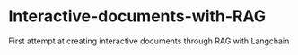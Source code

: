 # Interactive-documents-with-RAG
First attempt at creating interactive documents through RAG with Langchain
